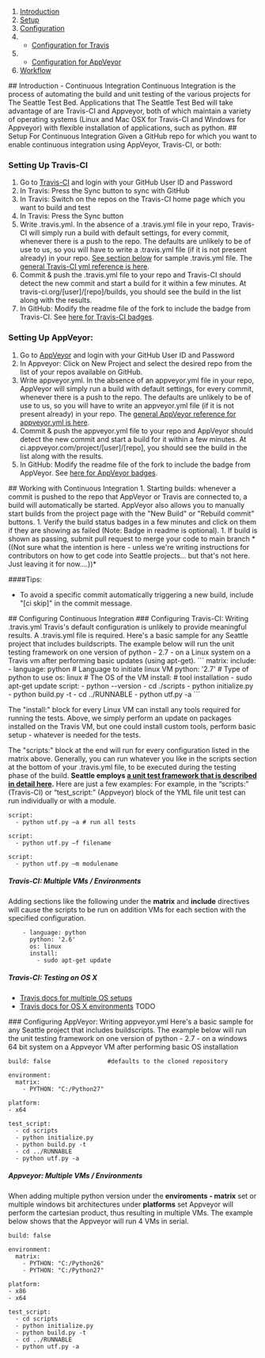 1. <a href="#Intro">Introduction</a>
1. <a href="#Setup">Setup</a>
1. <a href="#Config">Configuration</a>
1.  - <a href="#ConfigTravis">Configuration for Travis</a>
1.  - <a href="#ConfigAppVeyor">Configuration for AppVeyor</a>
1. <a href="#Workflow">Workflow</a>

<a name="Intro" />
## Introduction - Continuous Integration
Continuous Integration is the process of automating the build and unit testing of the various projects for The Seattle Test Bed. Applications that The Seattle Test Bed will take advantage of are Travis-CI and Appveyor, both of which maintain a variety of operating systems (Linux and Mac OSX for Travis-CI and Windows for Appveyor) with flexible installation of applications, such as python. 

<a name="Setup" />
## Setup For Continuous Integration
Given a GitHub repo for which you want to enable continuous integration using AppVeyor, Travis-CI, or both:

### Setting Up Travis-CI
1.	Go to [Travis-CI](https://travis-ci.org) and login with your GitHub User ID and Password
1.	In Travis: Press the Sync button to sync with GitHub
1.	In Travis: Switch on the repos on the Travis-CI home page which you want to build and test
1.	In Travis: Press the Sync button
1.	Write .travis.yml. In the absence of a .travis.yml file in your repo, Travis-CI will simply run a build with default settings, for every commit, whenever there is a push to the repo. The defaults are unlikely to be of use to us, so you will have to write a .travis.yml file (if it is not present already) in your repo. <a href="#ConfigTravis">See section below</a> for sample .travis.yml file. The [general Travis-CI yml reference is here](https://docs.travis-ci.com/user/customizing-the-build/).
1.	Commit & push the .travis.yml file to your repo and Travis-CI should detect the new commit and start a build for it within a few minutes. At travis-ci.org/[user]/[repo]/builds, you should see the build in the list along with the results.
1.	In GitHub: Modify the readme file of the fork to include the badge from Travis-CI. See [here for Travis-CI badges](https://docs.travis-ci.com/user/status-images/).

### Setting Up AppVeyor:
1.	Go to [AppVeyor](https://ci.appveyor.com) and login with your GitHub User ID and Password
1.	In Appveyor: Click on New Project and select the desired repo from the list of your repos available on GitHub.
1.	Write appveyor.yml. In the absence of an appveyor.yml file in your repo, AppVeyor will simply run a build with default settings, for every commit, whenever there is a push to the repo. The defaults are unlikely to be of use to us, so you will have to write an appveyor.yml file (if it is not present already) in your repo. The [general AppVeyor reference for appveyor.yml is here](https://www.appveyor.com/docs/appveyor-yml).
1.	Commit & push the appveyor.yml file to your repo and AppVeyor should detect the new commit and start a build for it within a few minutes. At ci.appveyor.com/project/[user]/[repo], you should see the build in the list along with the results.
1.	In GitHub: Modify the readme file of the fork to include the badge from AppVeyor. See [here for AppVeyor badges](http://www.appveyor.com/docs/status-badges).



<a name="Workflow" />
## Working with Continuous Integration
1.	Starting builds: whenever a commit is pushed to the repo that AppVeyor or Travis are connected to, a build will automatically be started. AppVeyor also allows you to manually start builds from the project page with the "New Build" or "Rebuild commit" buttons.
1.	Verify the build status badges in a few minutes and click on them if they are showing as failed (Note: Badge in readme is optional).
1.	If build is shown as passing, submit pull request to merge your code to main branch *((Not sure what the intention is here - unless we're writing instructions for contributors on how to get code into Seattle projects... but that's not here. Just leaving it for now....))*


####Tips:
- To avoid a specific commit automatically triggering a new build, include "[ci skip]" in the commit message.


<a name="Config" />
## Configuring Continuous Integration
<a name="ConfigTravis" />
### Configuring Travis-CI: Writing .travis.yml
Travis's default configuration is unlikely to provide meaningful results. A .travis.yml file is required. Here's a basic sample for any Seattle project that includes buildscripts. The example below will run the unit testing framework on one version of python - 2.7 - on a Linux system on a Travis vm after performing basic updates (using apt-get).
```
matrix:
  include:
    - language: python			# Language to initiate linux VM
      python: '2.7'				# Type of python to use		
      os: linux					# The OS of the VM
      install:					# tool installation 
        - sudo apt-get update
script:
  - python --version
  - cd ./scripts
  - python initialize.py
  - python build.py -t
  - cd ../RUNNABLE
  - python utf.py -a
```

The "install:" block for every Linux VM can install any tools required for running the tests. Above, we simply perform an update on packages installed on the Travis VM, but one could install custom tools, perform basic setup - whatever is needed for the tests.


The "scripts:" block at the end will run for every configuration listed in the matrix above. Generally, you can run whatever you like in the scripts section at the bottom of your .travis.yml file, to be executed during the testing phase of the build. **Seattle employs [a unit test framework that is described in detail here](https://seattle.poly.edu/wiki/BuildInstructions).** Here are just a few examples:
For example, in the “scripts:” (Travis-CI) or “test_script:” (Appveyor) block of the YML file unit test can run individually or with a module. 

```
script:
  - python utf.py –a # run all tests
```
```
script:
  - python utf.py –f filename
```
```
script:
  - python utf.py –m modulename
```


##### Travis-CI: Multiple VMs / Environments
Adding sections like the following under the **matrix** and **include** directives will cause the scripts to be run on addition VMs for each section with the specified configuration.
```
    - language: python
      python: '2.6'
      os: linux
      install:
        - sudo apt-get update
```

##### Travis-CI: Testing on OS X
- [Travis docs for multiple OS setups](https://docs.travis-ci.com/user/multi-os/)
- [Travis docs for OS X environments](https://docs.travis-ci.com/user/osx-ci-environment/)
TODO


<a name="ConfigAppVeyor" />
### Configuring AppVeyor: Writing appveyor.yml
Here's a basic sample for any Seattle project that includes buildscripts. The example below will run the unit testing framework on one version of python - 2.7 - on a windows 64 bit system on a Appveyor VM after performing basic OS installation

```
build: false                #defaults to the cloned repository

environment:
  matrix:
    - PYTHON: "C:/Python27"

platform:
- x64

test_script:
  - cd scripts
  - python initialize.py
  - python build.py -t
  - cd ../RUNNABLE
  - python utf.py -a
```
##### Appveyor: Multiple VMs / Environments
When adding multiple python version under the **enviroments - matrix** set or multiple windows bit architectures under **platforms** set Appveyor will perform the cartesian product, thus resulting in multiple VMs. The example below shows that the Appveyor will run 4 VMs in serial.

```
build: false

environment:
  matrix:
    - PYTHON: "C:/Python26"
    - PYTHON: "C:/Python27"

platform:
- x86
- x64

test_script:
  - cd scripts
  - python initialize.py
  - python build.py -t
  - cd ../RUNNABLE
  - python utf.py -a

```
